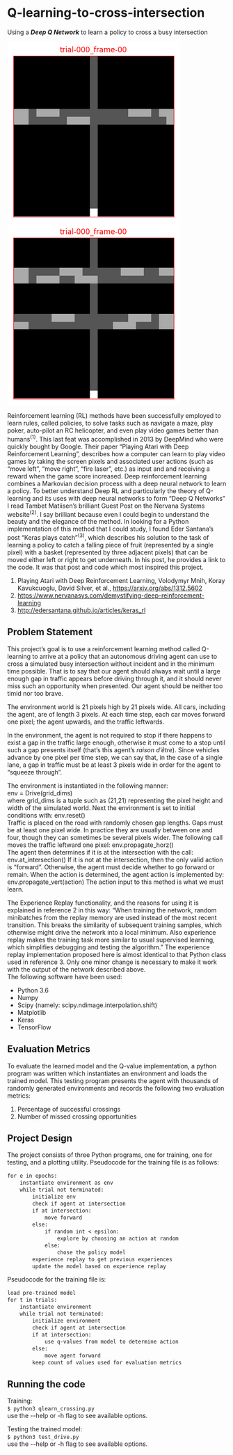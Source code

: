 # Q-learning-to-cross-intersection
Using a **_Deep Q Network_** to learn a policy to cross a busy intersection

![Alt text](2-lanes.gif?raw=true "Output") ![Alt text](4-lanes.gif?raw=true "Output")

Reinforcement learning (RL) methods have been successfully employed to learn rules, called policies, to solve tasks such as navigate a maze, play poker, auto-pilot an RC helicopter, and even play video games better than humans<sup>(1)</sup>. This last feat was accomplished in 2013 by DeepMind who were quickly bought by Google. Their paper “Playing Atari with Deep Reinforcement Learning”, describes how a computer can learn to play video games by taking the screen pixels and associated user actions (such as “move left”, “move right”, “fire laser”, etc.) as input and and receiving a reward when the game score increased.
Deep reinforcement learning combines a Markovian decision process with a deep neural network to learn a policy. To better understand Deep RL and particularly the theory of Q-learning and its uses with deep neural networks to form “Deep Q Networks” I read Tambet Matiisen’s brilliant Guest Post on the Nervana Systems website<sup>(2)</sup>. I say brilliant because even I could begin to understand the beauty and the elegance of the method. In looking for a Python implementation of this method that I could study, I found Eder Santana’s post “Keras plays catch”<sup>(3)</sup>, which describes his solution to the task of learning a policy to catch a falling piece of fruit (represented by a single pixel) with a basket (represented by three adjacent pixels) that can be moved either left or right to get underneath. In his post, he provides a link to the code. It was that post and code which most inspired this project.  

1. Playing Atari with Deep Reinforcement Learning, Volodymyr Mnih, Koray Kavukcuoglu, David Silver, et al., https://arxiv.org/abs/1312.5602  
2. https://www.nervanasys.com/demystifying-deep-reinforcement-learning  
3. http://edersantana.github.io/articles/keras_rl  

## Problem Statement
This project’s goal is to use a reinforcement learning method called Q-learning to arrive at a policy that an autonomous driving agent can use to cross a simulated busy intersection without incident and in the minimum time possible. That is to say that our agent should always wait until a large enough gap in traffic appears before driving through it, and it should never miss such an opportunity when presented. Our agent should be neither too timid nor too brave.  

The environment world is 21 pixels high by 21 pixels wide. All cars, including the agent, are of length 3 pixels. At each time step, each car moves forward one pixel; the agent upwards, and the traffic leftwards.

In the environment, the agent is not required to stop if there happens to exist a gap in the traffic large enough, otherwise it must come to a stop until such a gap presents itself (that’s this agent’s *raison d’être*). Since vehicles advance by one pixel per time step, we can say that, in the case of a single lane, a gap in traffic must be at least 3 pixels wide in order for the agent to “squeeze through”.  

The environment is instantiated in the following manner:  
env = Drive(grid_dims)  
where grid_dims is a tuple such as (21,21) representing the pixel height and width of the simulated world. Next the environment is set to initial conditions with:
env.reset()  
Traffic is placed on the road with randomly chosen gap lengths. Gaps must be at least one pixel wide. In practice they are usually between one and four, though they can sometimes be several pixels wider. The following call moves the traffic leftward one pixel:
env.propagate_horz()  
The agent then determines if it is at the intersection with the call:
env.at_intersection()
If it is not at the intersection, then the only valid action is “forward”. Otherwise, the agent must decide whether to go forward or remain. When the action is determined, the agent action is implemented by:
env.propagate_vert(action)
The action input to this method is what we must learn.

The Experience Replay functionality, and the reasons for using it is explained in reference 2 in this way:
“When training the network, random minibatches from the replay memory are used instead of the most recent transition. This breaks the similarity of subsequent training samples, which otherwise might drive the network into a local minimum. Also experience replay makes the training task more similar to usual supervised learning, which simplifies debugging and testing the algorithm.”
The experience replay implementation proposed here is almost identical to that Python class used in reference 3. Only one minor change is necessary to make it work with the output of the network described above.  
The following software have been used:  
* Python 3.6  
* Numpy  
* Scipy (namely: scipy.ndimage.interpolation.shift)  
* Matplotlib  
* Keras  
* TensorFlow  

## Evaluation Metrics
To evaluate the learned model and the Q-value implementation, a python program was written which instantiates an environment and loads the trained model. This testing program presents the agent with thousands of randomly generated environments and records the following two evaluation metrics:
1. Percentage of successful crossings
2. Number of missed crossing opportunities

## Project Design
The project consists of three Python programs, one for training, one for testing, and a plotting utility. Pseudocode for the training file is as follows:  
```
for e in epochs:    
    instantiate environment as env
    while trial not terminated:
        initialize env
        check if agent at intersection
        if at intersection:
            move forward
        else:
            if random int < epsilon:
                explore by choosing an action at random
            else:
                chose the policy model
        experience replay to get previous experiences
        update the model based on experience replay
```
Pseudocode for the training file is:  
```
load pre-trained model
for t in trials:
    instantiate environment
    while trial not terminated:
        initialize environment
        check if agent at intersection
        if at intersection:
            use q-values from model to determine action
        else:
            move agent forward
        keep count of values used for evaluation metrics
```

## Running the code  
Training:  
`$ python3 qlearn_crossing.py`    
use the --help or -h flag to see available options.

Testing the trained model:  
`$ python3 test_drive.py`  
use the --help or -h flag to see available options.
